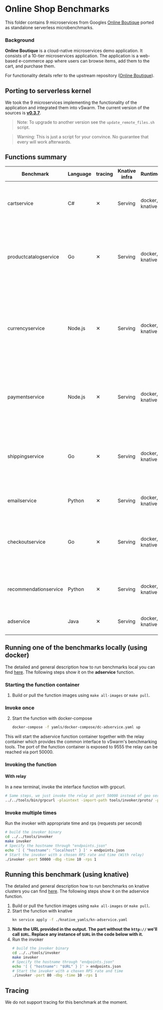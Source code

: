 # Online Shop Benchmarks

This folder contains 9 microservices from Googles [Online Boutique](https://github.com/GoogleCloudPlatform/microservices-demo) ported as standalone serverless microbenchmarks.

### Background
**Online Boutique** is a cloud-native microservices demo application.
It consists of a 10-tier microservices application. The application is a
web-based e-commerce app where users can browse items,
add them to the cart, and purchase them.

For functionality details refer to the upstream repository ([Online Boutique](https://github.com/GoogleCloudPlatform/microservices-demo)).


## Porting to serverless kernel
We took the 9 microservices implementing the functionality of the application and integrated them into vSwarm. The current version of the sources is **[v0.3.7](https://github.com/GoogleCloudPlatform/microservices-demo/releases/tag/v0.3.7)**.
> Note: To upgrade to another version see the `update_remote_files.sh` script.

> Warning: This is just a script for your convince. No guarantee that every will work afterwards.

## Functions summary

| Benchmark | Language | tracing | Knative infra |  Runtimes | gem5 support | Description |
|---|---|---|---|---|---|---|
| cartservice | C# | ✕ | Serving | docker, knative | ✕ | Stores the items in the user's shopping cart in Redis and retrieves it.|
| productcatalogservice | Go | ✕ | Serving | docker, knative | ✓ | Provides the list of products from a JSON file and ability to search products and get individual products.|
|currencyservice| Node.js | ✕ | Serving | docker, knative | ✓ | Converts one money amount to another currency. Uses real values fetched from European Central Bank. It's the highest QPS service. |
| paymentservice | Node.js | ✕ | Serving | docker, knative | ✓ | Charges the given credit card info (mock) with the given amount and returns a transaction ID. |
| shippingservice | Go | ✕ | Serving | docker, knative | ✓ | Gives shipping cost estimates based on the shopping cart. Ships items to the given address (mock) |
| emailservice | Python | ✕ | Serving | docker, knative | ✓ | Sends users an order confirmation email (mock). |
| checkoutservice | Go | ✕ | Serving | docker, knative | ✕ | Retrieves user cart, prepares order and orchestrates the payment, shipping and the email notification. |
| recommendationservice | Python | ✕ | Serving | docker, knative | ✓ | Recommends other products based on what's given in the cart.|
| adservice | Java | ✕ | Serving | docker, knative | ✕ | Provides text ads based on given context words.|


## Running one of the benchmarks locally (using docker)

The detailed and general description how to run benchmarks local you can find [here](../../docs/running_locally.md). The following steps show it on the **adservice** function.

### Starting the function container

1. Build or pull the function images using `make all-images` or `make pull`.
### Invoke once
2. Start the function with docker-compose
   ```bash
   docker-compose -f yamls/docker-compose/dc-adservice.yaml up
   ```

This will start the adservice function container together with the relay container which provides the common interface to vSwarm's benchmarking tools. The port of the function container is exposed to 9555 the relay can be reached via port 50000.

### Invoking the function

#### With relay
In a new terminal, invoke the interface function with grpcurl.
   ```bash
   # Same steps, we just invoke the relay at port 50000 instead of geo server directly
   ../../tools/bin/grpcurl -plaintext -import-path tools/invoker/proto/ -proto helloworld.proto  localhost:50000 helloworld.Greeter.SayHello
   ```
### Invoke multiple times
Run the invoker with appropriate time and rps (requests per second)
   ```bash
   # build the invoker binary
   cd ../../tools/invoker
   make invoker
   # Specify the hostname through "endpoints.json"
   echo '[ { "hostname": "localhost" } ]' > endpoints.json
   # Start the invoker with a chosen RPS rate and time (With relay)
   ./invoker -port 50000 -dbg -time 10 -rps 1
   ```


## Running this benchmark (using knative)

The detailed and general description how to run benchmarks on knative clusters you can find [here](../../docs/running_benchmarks.md). The following steps show it on the adservice function.
1. Build or pull the function images using `make all-images` or `make pull`.
2. Start the function with knative
   ```bash
   kn service apply -f ./knative_yamls/kn-adservice.yaml
   ```
3. **Note the URL provided in the output. The part without the `http://` we'll call `$URL`. Replace any instance of `$URL` in the code below with it.**
4. Run the invoker
   ```bash
   # build the invoker binary
   cd ../../tools/invoker
   make invoker
   # Specify the hostname through "endpoints.json"
   echo '[ { "hostname": "$URL" } ]' > endpoints.json
   # Start the invoker with a chosen RPS rate and time
   ./invoker -port 80 -dbg -time 10 -rps 1
   ```

## Tracing
We do not support tracing for this benchmark at the moment.